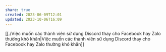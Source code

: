 ```yaml
---
share: true
created: 2023-06-09T12:01
updated: 2023-10-06T16:09
---
```

[[./Việc muốn các thành viên sử dụng Discord thay cho Facebook hay Zalo thường khó khăn|Việc muốn các thành viên sử dụng Discord thay cho Facebook hay Zalo thường khó khăn]]
